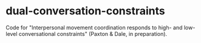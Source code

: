 # dual-conversation-constraints
Code for "Interpersonal movement coordination responds to high- and low-level conversational constraints" (Paxton &amp; Dale, in preparation).
